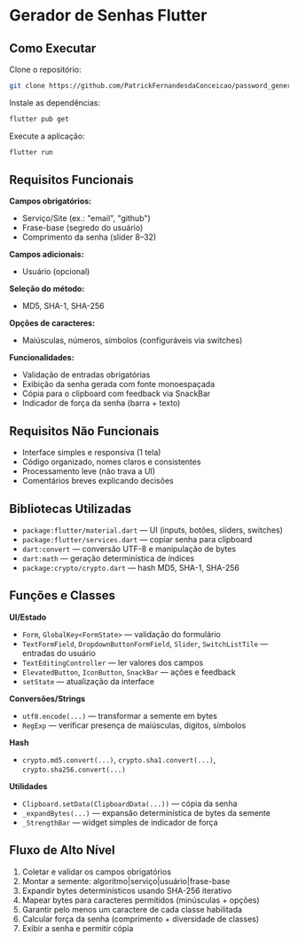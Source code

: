 # Gerador de Senhas Flutter

## Como Executar

Clone o repositório:
```bash
git clone https://github.com/PatrickFernandesdaConceicao/password_generator_flutter.git
```

Instale as dependências:
```bash
flutter pub get
```

Execute a aplicação:
```bash
flutter run
```

## Requisitos Funcionais

**Campos obrigatórios:**
- Serviço/Site (ex.: "email", "github")
- Frase-base (segredo do usuário)
- Comprimento da senha (slider 8–32)

**Campos adicionais:**
- Usuário (opcional)

**Seleção do método:**
- MD5, SHA-1, SHA-256

**Opções de caracteres:**
- Maiúsculas, números, símbolos (configuráveis via switches)

**Funcionalidades:**
- Validação de entradas obrigatórias
- Exibição da senha gerada com fonte monoespaçada
- Cópia para o clipboard com feedback via SnackBar
- Indicador de força da senha (barra + texto)

## Requisitos Não Funcionais

- Interface simples e responsiva (1 tela)
- Código organizado, nomes claros e consistentes
- Processamento leve (não trava a UI)
- Comentários breves explicando decisões

## Bibliotecas Utilizadas

- `package:flutter/material.dart` — UI (inputs, botões, sliders, switches)
- `package:flutter/services.dart` — copiar senha para clipboard
- `dart:convert` — conversão UTF-8 e manipulação de bytes
- `dart:math` — geração determinística de índices
- `package:crypto/crypto.dart` — hash MD5, SHA-1, SHA-256

## Funções e Classes

**UI/Estado**
- `Form`, `GlobalKey<FormState>` — validação do formulário
- `TextFormField`, `DropdownButtonFormField`, `Slider`, `SwitchListTile` — entradas do usuário
- `TextEditingController` — ler valores dos campos
- `ElevatedButton`, `IconButton`, `SnackBar` — ações e feedback
- `setState` — atualização da interface

**Conversões/Strings**
- `utf8.encode(...)` — transformar a semente em bytes
- `RegExp` — verificar presença de maiúsculas, dígitos, símbolos

**Hash**
- `crypto.md5.convert(...)`, `crypto.sha1.convert(...)`, `crypto.sha256.convert(...)`

**Utilidades**
- `Clipboard.setData(ClipboardData(...))` — cópia da senha
- `_expandBytes(...)` — expansão determinística de bytes da semente
- `_StrengthBar` — widget simples de indicador de força

## Fluxo de Alto Nível

1. Coletar e validar os campos obrigatórios
2. Montar a semente: algoritmo|serviço|usuário|frase-base
3. Expandir bytes determinísticos usando SHA-256 iterativo
4. Mapear bytes para caracteres permitidos (minúsculas + opções)
5. Garantir pelo menos um caractere de cada classe habilitada
6. Calcular força da senha (comprimento + diversidade de classes)
7. Exibir a senha e permitir cópia